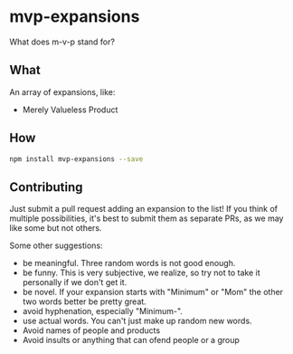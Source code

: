 # mvp-expansions

What does m-v-p stand for?

## What

An array of expansions, like:

- Merely Valueless Product

## How

```sh
npm install mvp-expansions --save
```

## Contributing

Just submit a pull request adding an expansion to the list! If you think of multiple possibilities, it's best to submit them as separate PRs, as we may like some but not others.

Some other suggestions:

* be meaningful. Three random words is not good enough.
* be funny. This is very subjective, we realize, so try not to take it personally if we don't get it.
* be novel. If your expansion starts with "Minimum" or "Mom" the other two words better be pretty great.
* avoid hyphenation, especially "Minimum-".
* use actual words. You can't just make up random new words.
* Avoid names of people and products
* Avoid insults or anything that can ofend people or a group
